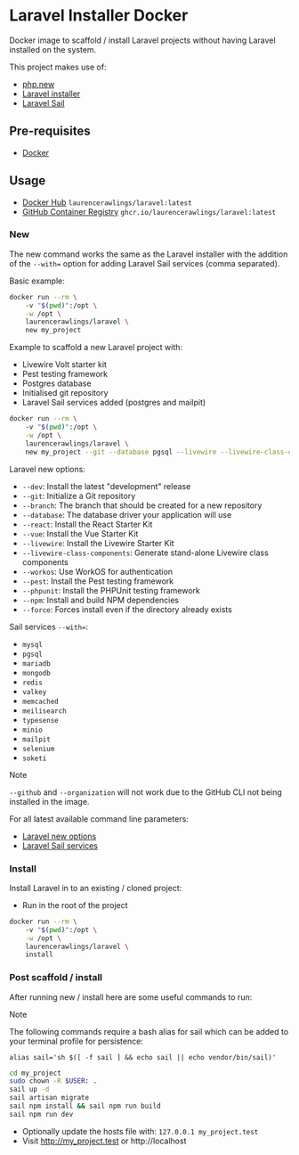 # Laravel Installer Docker

Docker image to scaffold / install Laravel projects without having Laravel installed on the system.

This project makes use of:

- [php.new](https://php.new)
- [Laravel installer](https://laravel.com/docs/12.x#creating-an-application)
- [Laravel Sail](https://laravel.com/docs/12.x/sail)

## Pre-requisites

- [Docker](https://docs.docker.com/engine/install/)

## Usage

- [Docker Hub](https://hub.docker.com/r/laurencerawlings/laravel) `laurencerawlings/laravel:latest`
- [GitHub Container Registry](https://github.com/LaurenceRawlings/laravel-docker-installer/pkgs/container/laravel) `ghcr.io/laurencerawlings/laravel:latest`

### New

The new command works the same as the Laravel installer with the addition of the `--with=` option for adding Laravel Sail services (comma separated).

Basic example:

```bash
docker run --rm \           
    -v "$(pwd)":/opt \
    -w /opt \
    laurencerawlings/laravel \
    new my_project
```

Example to scaffold a new Laravel project with:

- Livewire Volt starter kit
- Pest testing framework
- Postgres database
- Initialised git repository
- Laravel Sail services added (postgres and mailpit)

```bash
docker run --rm \           
    -v "$(pwd)":/opt \
    -w /opt \
    laurencerawlings/laravel \
    new my_project --git --database pgsql --livewire --livewire-class-components --pest --with=pgsql,mailpit
```

Laravel new options:

- `--dev`: Install the latest "development" release
- `--git`: Initialize a Git repository
- `--branch`: The branch that should be created for a new repository
- `--database`: The database driver your application will use
- `--react`: Install the React Starter Kit
- `--vue`: Install the Vue Starter Kit
- `--livewire`: Install the Livewire Starter Kit
- `--livewire-class-components`: Generate stand-alone Livewire class components
- `--workos`: Use WorkOS for authentication
- `--pest`: Install the Pest testing framework
- `--phpunit`: Install the PHPUnit testing framework
- `--npm`: Install and build NPM dependencies
- `--force`: Forces install even if the directory already exists

Sail services `--with=`:
- `mysql`
- `pgsql`
- `mariadb`
- `mongodb`
- `redis`
- `valkey`
- `memcached`
- `meilisearch`
- `typesense`
- `minio`
- `mailpit`
- `selenium`
- `soketi`

> [!NOTE]
> `--github` and `--organization` will not work due to the GitHub CLI not being installed in the image.

For all latest available command line parameters:

- [Laravel new options](https://github.com/laravel/installer/blob/master/src/NewCommand.php#L42)
- [Laravel Sail services](https://github.com/laravel/sail/blob/1.x/src/Console/Concerns/InteractsWithDockerComposeServices.php#L15)

### Install

Install Laravel in to an existing / cloned project:

- Run in the root of the project

```bash
docker run --rm \           
    -v "$(pwd)":/opt \
    -w /opt \
    laurencerawlings/laravel \
    install
```

### Post scaffold / install

After running new / install here are some useful commands to run:

> [!NOTE]
> The following commands require a bash alias for sail which can be added to your terminal profile for persistence:
> 
> `alias sail='sh $([ -f sail ] && echo sail || echo vendor/bin/sail)'`

```bash
cd my_project
sudo chown -R $USER: .
sail up -d
sail artisan migrate
sail npm install && sail npm run build
sail npm run dev
```

- Optionally update the hosts file with: `127.0.0.1 my_project.test`
- Visit http://my_project.test or http://localhost

